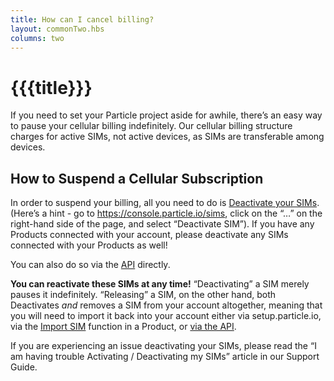 ```yaml
---
title: How can I cancel billing?
layout: commonTwo.hbs
columns: two
---
```


# {{{title}}}
If you need to set your Particle project aside for awhile, there’s an easy way to pause your cellular billing indefinitely. Our cellular billing structure charges for active SIMs, not active devices, as SIMs are transferable among devices.   

## How to Suspend a Cellular Subscription

In order to suspend your billing, all you need to do is [Deactivate your SIMs](/tutorials/cellular-connectivity/sim-management/#individual-sim-actions). (Here’s a hint - go to <https://console.particle.io/sims>, click on the “…” on the right-hand side of the page, and select “Deactivate SIM”). If you have any Products connected with your account, please deactivate any SIMs connected with your Products as well!  
  
You can also do so via the [API](/reference/device-cloud/api/#deactivate-sim) directly.  
  
**You can reactivate these SIMs at any time!** “Deactivating” a SIM merely pauses it indefinitely. “Releasing” a SIM, on the other hand, both Deactivates _and_ removes a SIM from your account altogether, meaning that you will need to import it back into your account either via setup.particle.io, via the [Import SIM](/tutorials/cellular-connectivity/sim-management/#importing-sim-cards) function in a Product, or [via the API](/reference/device-cloud/api/#activate-sim).  
  
If you are experiencing an issue deactivating your SIMs, please read the “I am having trouble Activating / Deactivating my SIMs” article in our Support Guide. 

​
